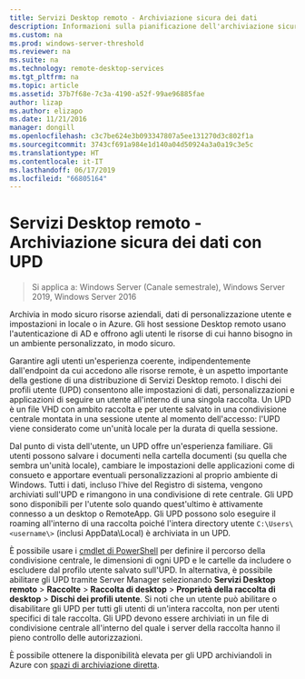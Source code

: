 ```yaml
---
title: Servizi Desktop remoto - Archiviazione sicura dei dati
description: Informazioni sulla pianificazione dell'archiviazione sicura dei dati usando dischi dei profili utente (UPD) in Servizi Desktop remoto.
ms.custom: na
ms.prod: windows-server-threshold
ms.reviewer: na
ms.suite: na
ms.technology: remote-desktop-services
ms.tgt_pltfrm: na
ms.topic: article
ms.assetid: 37b7f68e-7c3a-4190-a52f-99ae96885fae
author: lizap
ms.author: elizapo
ms.date: 11/21/2016
manager: dongill
ms.openlocfilehash: c3c7be624e3b093347807a5ee131270d3c802f1a
ms.sourcegitcommit: 3743cf691a984e1d140a04d50924a3a0a19c3e5c
ms.translationtype: HT
ms.contentlocale: it-IT
ms.lasthandoff: 06/17/2019
ms.locfileid: "66805164"
---
```

# <a name="remote-desktop-services---secure-data-storage-with-upds"></a>Servizi Desktop remoto - Archiviazione sicura dei dati con UPD

>Si applica a: Windows Server (Canale semestrale), Windows Server 2019, Windows Server 2016

Archivia in modo sicuro risorse aziendali, dati di personalizzazione utente e impostazioni in locale o in Azure. Gli host sessione Desktop remoto usano l'autenticazione di AD e offrono agli utenti le risorse di cui hanno bisogno in un ambiente personalizzato, in modo sicuro. 

Garantire agli utenti un'esperienza coerente, indipendentemente dall'endpoint da cui accedono alle risorse remote, è un aspetto importante della gestione di una distribuzione di Servizi Desktop remoto. I dischi dei profili utente (UPD) consentono alle impostazioni di dati, personalizzazioni e applicazioni di seguire un utente all'interno di una singola raccolta. Un UPD è un file VHD con ambito raccolta e per utente salvato in una condivisione centrale montata in una sessione utente al momento dell'accesso: l'UPD viene considerato come un'unità locale per la durata di quella sessione. 

Dal punto di vista dell'utente, un UPD offre un'esperienza familiare. Gli utenti possono salvare i documenti nella cartella documenti (su quella che sembra un'unità locale), cambiare le impostazioni delle applicazioni come di consueto e apportare eventuali personalizzazioni al proprio ambiente di Windows. Tutti i dati, incluso l'hive del Registro di sistema, vengono archiviati sull'UPD e rimangono in una condivisione di rete centrale. Gli UPD sono disponibili per l'utente solo quando quest'ultimo è attivamente connesso a un desktop o RemoteApp. Gli UPD possono solo eseguire il roaming all'interno di una raccolta poiché l'intera directory utente `C:\Users\<username\>` (inclusi AppData\Local) è archiviata in un UPD.

È possibile usare i [cmdlet di PowerShell](https://technet.microsoft.com/library/jj215443.aspx) per definire il percorso della condivisione centrale, le dimensioni di ogni UPD e le cartelle da includere o escludere dal profilo utente salvato sull'UPD. In alternativa, è possibile abilitare gli UPD tramite Server Manager selezionando **Servizi Desktop remoto** > **Raccolte** > **Raccolta di desktop**  >  **Proprietà della raccolta di desktop** > **Dischi dei profili utente**. Si noti che un utente può abilitare o disabilitare gli UPD per tutti gli utenti di un'intera raccolta, non per utenti specifici di tale raccolta. Gli UPD devono essere archiviati in un file di condivisione centrale all'interno del quale i server della raccolta hanno il pieno controllo delle autorizzazioni. 

È possibile ottenere la disponibilità elevata per gli UPD archiviandoli in Azure con [spazi di archiviazione diretta](rds-storage-spaces-direct-deployment.md). 